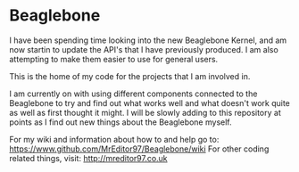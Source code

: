 # Beaglebone

I have been spending time looking into the new Beaglebone Kernel, and am now startin to update the API's that I have previously produced. I am also attempting to make them easier to use for general users.

This is the home of my code for the projects that I am involved in.

I am currently on with using different components connected to the Beaglebone to try and find out what works well and what doesn't work quite as well as first thought it might. I will be slowly adding to this repository at points as I find out new things about the Beaglebone myself.

For my wiki and information about how to and help go to: https://www.github.com/MrEditor97/Beaglebone/wiki
For other coding related things, visit: http://mreditor97.co.uk
